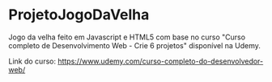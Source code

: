 # ProjetoJogoDaVelha
Jogo da velha feito em Javascript e HTML5 com base no curso "Curso completo de Desenvolvimento Web - Crie 6 projetos" disponível na Udemy.

Link do curso: https://www.udemy.com/curso-completo-do-desenvolvedor-web/

